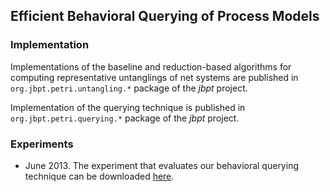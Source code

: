 ## Efficient Behavioral Querying of Process Models ##

### Implementation ###

Implementations of the baseline and reduction-based algorithms for computing representative untanglings of net systems are published in
`org.jbpt.petri.untangling.*` package of the _jbpt_ project.

Implementation of the querying technique is published in
`org.jbpt.petri.querying.*` package of the _jbpt_ project.

### Experiments ###

  * June 2013. The experiment that evaluates our behavioral querying technique can be downloaded [here](http://code.google.com/p/jbpt/downloads/detail?name=QueryingExperimentJun13.zip).